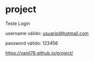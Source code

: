 # project

Teste Login

username válido: usuario@hotmail.com

password válido: 123456

https://vanil76.github.io/project/

